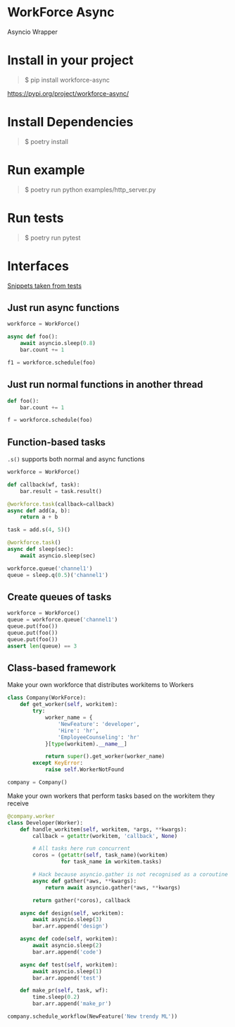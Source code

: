 # WorkForce Async
Asyncio Wrapper

# Install in your project
> $ pip install workforce-async

https://pypi.org/project/workforce-async/

# Install Dependencies
> $ poetry install

# Run example
> $ poetry run python examples/http_server.py

# Run tests
> $ poetry run pytest

# Interfaces
[Snippets taken from tests](https://github.com/Kick1911/WorkForce/blob/2bf0dd7dadcefd1240bfd87df8e2aa4a32b86572/tests/test_workforce.py#L54)

## Just run async functions
```python
workforce = WorkForce()

async def foo():
    await asyncio.sleep(0.8)
    bar.count += 1

f1 = workforce.schedule(foo)
```

## Just run normal functions in another thread
```python
def foo():
    bar.count += 1

f = workforce.schedule(foo)
```

## Function-based tasks
`.s()` supports both normal and async functions
```python
workforce = WorkForce()

def callback(wf, task):
    bar.result = task.result()

@workforce.task(callback=callback)
async def add(a, b):
    return a + b

task = add.s(4, 5)()

@workforce.task()
async def sleep(sec):
    await asyncio.sleep(sec)

workforce.queue('channel1')
queue = sleep.q(0.5)('channel1')
```

## Create queues of tasks
```python
workforce = WorkForce()
queue = workforce.queue('channel1')
queue.put(foo())
queue.put(foo())
queue.put(foo())
assert len(queue) == 3
```

## Class-based framework
Make your own workforce that distributes workitems to Workers
```python
class Company(WorkForce):
    def get_worker(self, workitem):
        try:
            worker_name = {
                'NewFeature': 'developer',
                'Hire': 'hr',
                'EmployeeCounseling': 'hr'
            }[type(workitem).__name__]

            return super().get_worker(worker_name)
        except KeyError:
            raise self.WorkerNotFound

company = Company()
```

Make your own workers that perform tasks based on the workitem they receive
```python
@company.worker
class Developer(Worker):
    def handle_workitem(self, workitem, *args, **kwargs):
        callback = getattr(workitem, 'callback', None)

        # All tasks here run concurrent
        coros = (getattr(self, task_name)(workitem)
                 for task_name in workitem.tasks)

        # Hack because asyncio.gather is not recognised as a coroutine
        async def gather(*aws, **kwargs):
            return await asyncio.gather(*aws, **kwargs)

        return gather(*coros), callback

    async def design(self, workitem):
        await asyncio.sleep(3)
        bar.arr.append('design')

    async def code(self, workitem):
        await asyncio.sleep(2)
        bar.arr.append('code')

    async def test(self, workitem):
        await asyncio.sleep(1)
        bar.arr.append('test')

    def make_pr(self, task, wf):
        time.sleep(0.2)
        bar.arr.append('make_pr')

company.schedule_workflow(NewFeature('New trendy ML'))
```

